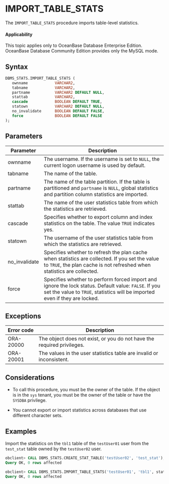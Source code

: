 # IMPORT_TABLE_STATS

The `IMPORT_TABLE_STATS` procedure imports table-level statistics.

  <main id="notice" >
    <h4>Applicability</h4>
    <p>This topic applies only to OceanBase Database Enterprise Edition. OceanBase Database Community Edition provides only the MySQL mode. </p>
  </main>

## Syntax

```sql
DBMS_STATS.IMPORT_TABLE_STATS (
   ownname            VARCHAR2,
   tabname            VARCHAR2,
   partname           VARCHAR2 DEFAULT NULL,
   stattab            VARCHAR2,
   cascade            BOOLEAN DEFAULT TRUE,
   statown            VARCHAR2 DEFAULT NULL,
   no_invalidate      BOOLEAN DEFAULT FALSE,
   force              BOOLEAN DEFAULT FALSE
);
```

## Parameters

| Parameter | Description |
|---------------|------------------------------------------------------------------------------|
| ownname | The username. If the username is set to `NULL`, the current logon username is used by default.  |
| tabname | The name of the table.  |
| partname | The name of the table partition.  If the table is partitioned and `partname` is `NULL`, global statistics and partition column statistics are imported. |
| stattab | The name of the user statistics table from which the statistics are retrieved.  |
| cascade | Specifies whether to export column and index statistics on the table. The value `TRUE` indicates yes.  |
| statown | The username of the user statistics table from which the statistics are retrieved.  |
| no_invalidate | Specifies whether to refresh the plan cache when statistics are collected. If you set the value to `TRUE`, the plan cache is not refreshed when statistics are collected.  |
| force | Specifies whether to perform forced import and ignore the lock status. Default value: `FALSE`.  If you set the value to `TRUE`, statistics will be imported even if they are locked.  |



## Exceptions

| Error code | Description |
|-----------|-------------------|
| ORA-20000 | The object does not exist, or you do not have the required privileges.  |
| ORA-20001 | The values in the user statistics table are invalid or inconsistent.  |



## Considerations

* To call this procedure, you must be the owner of the table. If the object is in the `sys` tenant, you must be the owner of the table or have the `SYSDBA` privilege.

* You cannot export or import statistics across databases that use different character sets.


## Examples

Import the statistics on the `tbl1` table of the `testUser01` user from the `test_stat` table owned by the `testUser02` user.

```sql
obclient> CALL DBMS_STATS.CREATE_STAT_TABLE('testUser02', 'test_stat');
Query OK, 0 rows affected

obclient> CALL DBMS_STATS.IMPORT_TABLE_STATS('testUser01', 'tbl1', stattab=>'test_stat', statown=>'testUser02');
Query OK, 0 rows affected
```


